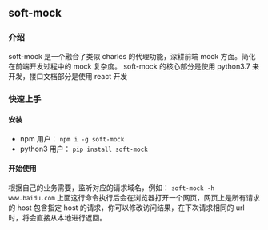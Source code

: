 ## soft-mock

### 介绍

soft-mock 是一个融合了类似 charles 的代理功能，深耕前端 mock 方面。简化在前端开发过程中的 mock 复杂度。
soft-mock 的核心部分是使用 python3.7 来开发，接口文档部分是使用 react 开发

### 快速上手

#### 安装

- npm 用户：
  `npm i -g soft-mock`
- python3 用户：
  `pip install soft-mock`

#### 开始使用

根据自己的业务需要，监听对应的请求域名，例如：
`soft-mock -h www.baidu.com`
上面这行命令执行后会在浏览器打开一个网页，网页上是所有请求的 host 包含指定 host 的请求，你可以修改访问结果，在下次请求相同的 url 时，将会直接从本地进行返回。
